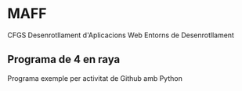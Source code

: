 # MAFF

CFGS Desenrotllament d'Aplicacions Web
Entorns de Desenrotllament

## Programa de 4 en raya

Programa exemple per activitat de Github amb Python

